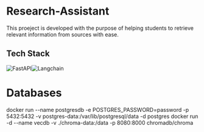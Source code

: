 # Research-Assistant

This proeject is developed with the purpose of helping students to retrieve relevant information from sources with ease.

## Tech Stack
![FastAPI](https://img.shields.io/badge/FastAPI-005571?style=for-the-badge&logo=fastapi)![Langchain](https://img.shields.io/badge/langchain-1C3C3C?style=for-the-badge&logo=langchain&logoColor=white)


# Databases
docker run --name postgresdb -e POSTGRES_PASSWORD=password -p 5432:5432 -v postgres-data:/var/lib/postgresql/data -d postgres
docker run -d --name vecdb -v ./chroma-data:/data -p 8080:8000 chromadb/chroma